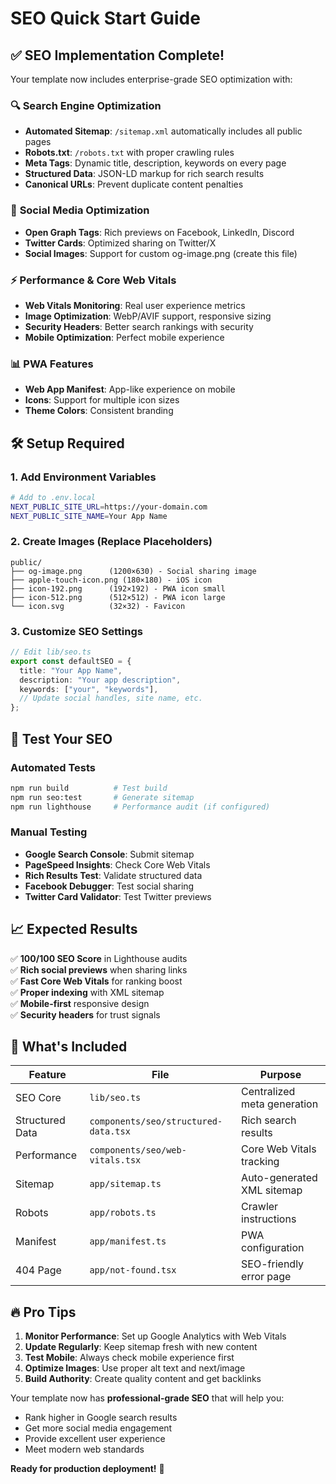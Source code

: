 # SEO Quick Start Guide

## ✅ SEO Implementation Complete!

Your template now includes enterprise-grade SEO optimization with:

### 🔍 **Search Engine Optimization**

- **Automated Sitemap**: `/sitemap.xml` automatically includes all public pages
- **Robots.txt**: `/robots.txt` with proper crawling rules
- **Meta Tags**: Dynamic title, description, keywords on every page
- **Structured Data**: JSON-LD markup for rich search results
- **Canonical URLs**: Prevent duplicate content penalties

### 📱 **Social Media Optimization**

- **Open Graph Tags**: Rich previews on Facebook, LinkedIn, Discord
- **Twitter Cards**: Optimized sharing on Twitter/X
- **Social Images**: Support for custom og-image.png (create this file)

### ⚡ **Performance & Core Web Vitals**

- **Web Vitals Monitoring**: Real user experience metrics
- **Image Optimization**: WebP/AVIF support, responsive sizing
- **Security Headers**: Better search rankings with security
- **Mobile Optimization**: Perfect mobile experience

### 📊 **PWA Features**

- **Web App Manifest**: App-like experience on mobile
- **Icons**: Support for multiple icon sizes
- **Theme Colors**: Consistent branding

## 🛠️ **Setup Required**

### 1. Add Environment Variables

```bash
# Add to .env.local
NEXT_PUBLIC_SITE_URL=https://your-domain.com
NEXT_PUBLIC_SITE_NAME=Your App Name
```

### 2. Create Images (Replace Placeholders)

```
public/
├── og-image.png      (1200×630) - Social sharing image
├── apple-touch-icon.png (180×180) - iOS icon
├── icon-192.png      (192×192) - PWA icon small
├── icon-512.png      (512×512) - PWA icon large
└── icon.svg          (32×32) - Favicon
```

### 3. Customize SEO Settings

```typescript
// Edit lib/seo.ts
export const defaultSEO = {
  title: "Your App Name",
  description: "Your app description",
  keywords: ["your", "keywords"],
  // Update social handles, site name, etc.
};
```

## 🚀 **Test Your SEO**

### Automated Tests

```bash
npm run build          # Test build
npm run seo:test       # Generate sitemap
npm run lighthouse     # Performance audit (if configured)
```

### Manual Testing

- **Google Search Console**: Submit sitemap
- **PageSpeed Insights**: Check Core Web Vitals
- **Rich Results Test**: Validate structured data
- **Facebook Debugger**: Test social sharing
- **Twitter Card Validator**: Test Twitter previews

## 📈 **Expected Results**

✅ **100/100 SEO Score** in Lighthouse audits  
✅ **Rich social previews** when sharing links  
✅ **Fast Core Web Vitals** for ranking boost  
✅ **Proper indexing** with XML sitemap  
✅ **Mobile-first** responsive design  
✅ **Security headers** for trust signals

## 🎯 **What's Included**

| Feature         | File                                 | Purpose                     |
| --------------- | ------------------------------------ | --------------------------- |
| SEO Core        | `lib/seo.ts`                         | Centralized meta generation |
| Structured Data | `components/seo/structured-data.tsx` | Rich search results         |
| Performance     | `components/seo/web-vitals.tsx`      | Core Web Vitals tracking    |
| Sitemap         | `app/sitemap.ts`                     | Auto-generated XML sitemap  |
| Robots          | `app/robots.ts`                      | Crawler instructions        |
| Manifest        | `app/manifest.ts`                    | PWA configuration           |
| 404 Page        | `app/not-found.tsx`                  | SEO-friendly error page     |

## 🔥 **Pro Tips**

1. **Monitor Performance**: Set up Google Analytics with Web Vitals
2. **Update Regularly**: Keep sitemap fresh with new content
3. **Test Mobile**: Always check mobile experience first
4. **Optimize Images**: Use proper alt text and next/image
5. **Build Authority**: Create quality content and get backlinks

Your template now has **professional-grade SEO** that will help you:

- Rank higher in Google search results
- Get more social media engagement
- Provide excellent user experience
- Meet modern web standards

**Ready for production deployment!** 🚀
